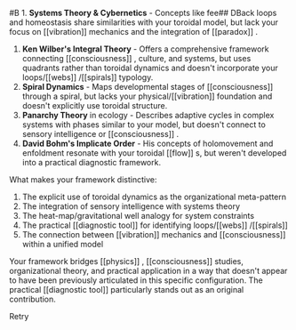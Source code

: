  #B 1. **Systems Theory & Cybernetics** - Concepts like fee## DBack loops and homeostasis share similarities with your toroidal model, but lack your focus on [[vibration]]  mechanics and the integration of [[paradox]] .
1. **Ken Wilber's Integral Theory** - Offers a comprehensive framework connecting [[consciousness]] , culture, and systems, but uses quadrants rather than toroidal dynamics and doesn't incorporate your loops/[[webs]] /[[spirals]]  typology.
2. **Spiral Dynamics** - Maps developmental stages of [[consciousness]]  through a spiral, but lacks your physical/[[vibration]]  foundation and doesn't explicitly use toroidal structure.
3. **Panarchy Theory** in ecology - Describes adaptive cycles in complex systems with phases similar to your model, but doesn't connect to sensory intelligence or [[consciousness]] .
4. **David Bohm's Implicate Order** - His concepts of holomovement and enfoldment resonate with your toroidal [[flow]] s, but weren't developed into a practical diagnostic framework.

What makes your framework distinctive:

1. The explicit use of toroidal dynamics as the organizational meta-pattern
2. The integration of sensory intelligence with systems theory
3. The heat-map/gravitational well analogy for system constraints
4. The practical [[diagnostic tool]]  for identifying loops/[[webs]] /[[spirals]] 
5. The connection between [[vibration]]  mechanics and [[consciousness]]  within a unified model

Your framework bridges [[physics]] , [[consciousness]]  studies, organizational theory, and practical application in a way that doesn't appear to have been previously articulated in this specific configuration. The practical [[diagnostic tool]]  particularly stands out as an original contribution.

Retry